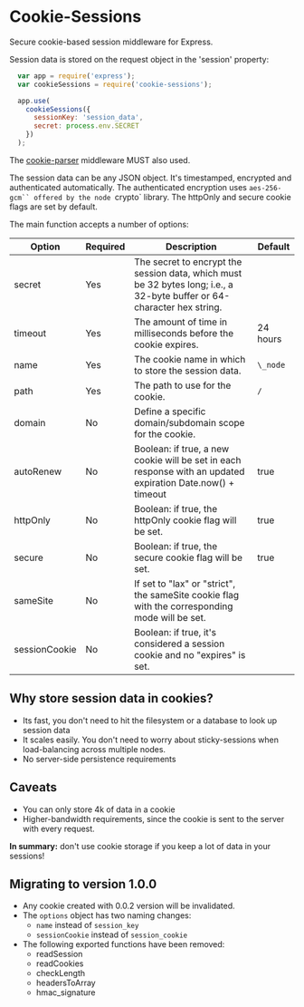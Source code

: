# Cookie-Sessions

Secure cookie-based session middleware for Express.

Session data is stored on the request object in the 'session' property:
```js
  var app = require('express');
  var cookieSessions = require('cookie-sessions');

  app.use(
    cookieSessions({
      sessionKey: 'session_data',
      secret: process.env.SECRET
    })
  );
```

The [cookie-parser](https://www.npmjs.com/package/cookie-parser) middleware
MUST also used.

The session data can be any JSON object. It's timestamped, encrypted and
authenticated automatically. The authenticated encryption uses `aes-256-gcm``
offered by the node `crypto` library. The httpOnly and secure cookie flags are
set by default.

The main function accepts a number of options:

| Option        | Required | Description                                                                                                             | Default  |
|---------------|----------|-------------------------------------------------------------------------------------------------------------------------|----------|
| secret        | Yes      | The secret to encrypt the session data, which must be 32 bytes long; i.e., a 32-byte buffer or 64-character hex string. |          |
| timeout       | Yes      | The amount of time in milliseconds before the cookie expires.                                                           | 24 hours |
| name          | Yes      | The cookie name in which to store the session data.                                                                     | `\_node` |
| path          | Yes      | The path to use for the cookie.                                                                                         | `/`      |
| domain        | No       | Define a specific domain/subdomain scope for the cookie.                                                                |          |
| autoRenew     | No       | Boolean: if true, a new cookie will be set in each response with an updated expiration Date.now() + timeout             |   true   |
| httpOnly      | No       | Boolean: if true, the httpOnly cookie flag will be set.                                                                 |   true   |
| secure        | No       | Boolean: if true, the secure cookie flag will be set.                                                                   |   true   |
| sameSite      | No       | If set to "lax" or "strict", the sameSite cookie flag with the corresponding mode will be set.                          |          |
| sessionCookie | No       | Boolean: if true, it's considered a session cookie and no "expires" is set.                                             |          |


## Why store session data in cookies?

* Its fast, you don't need to hit the filesystem or a database to look up
  session data
* It scales easily. You don't need to worry about sticky-sessions when
  load-balancing across multiple nodes.
* No server-side persistence requirements

## Caveats

* You can only store 4k of data in a cookie
* Higher-bandwidth requirements, since the cookie is sent to the server with
  every request.

__In summary:__ don't use cookie storage if you keep a lot of data in your
sessions!

## Migrating to version 1.0.0

* Any cookie created with 0.0.2 version will be invalidated.
* The `options` object has two naming changes:
  * `name` instead of `session_key`
  * `sessionCookie` instead of `session_cookie`
* The following exported functions have been removed:
  * readSession
  * readCookies
  * checkLength
  * headersToArray
  * hmac\_signature

